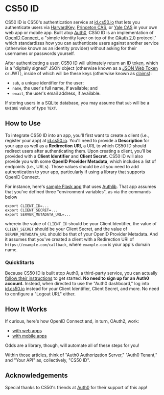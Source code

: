 # CS50 ID

CS50 ID is CS50's authentication service at [id.cs50.io](https://id.cs50.io/) that lets you authenticate users via [HarvardKey](https://key.harvard.edu/), [Princeton CAS](https://csguide.cs.princeton.edu/publishing/cas), or [Yale CAS](https://developers.yale.edu/cas-central-authentication-service) in your own web app or mobile app. Built atop [Auth0](https://auth0.com/), CS50 ID is an implementation of [OpenID Connect](https://openid.net/specs/openid-connect-core-1_0.html), a "simple identity layer on top of the [OAuth 2.0](https://tools.ietf.org/html/rfc6749) protocol," which standardizes how you can authenticate users against another service (otherwise known as an identity provider) without asking for their usernames or passwords yourself.

After authenticating a user, CS50 ID will ultimately return an [ID token](https://openid.net/specs/openid-connect-core-1_0.html#IDToken), which is a "digitally signed" JSON object (otherwise known as a [JSON Web Token](https://tools.ietf.org/html/draft-ietf-oauth-json-web-token-32) or JWT), inside of which will be these keys (otherwise known as [claims](https://openid.net/specs/openid-connect-core-1_0.html#StandardClaims)):

* `sub`, a unique identifier for the user;
* `name`, the user's full name, if available; and
* `email`, the user's email address, if available.

If storing users in a SQLite database, you may assume that `sub` will be a `UNIQUE` value of type `TEXT`.

## How to Use

To integrate CS50 ID into an app, you'll first want to create a client (i.e., register your app) at [id.cs50.io](https://id.cs50.io/). You'll need to provide a **Description** for your app as well as a **Redirection URI**, a URL to which CS50 ID should redirect users after authenticating them. Upon creating a client, you'll be provided with a **Client Identifier** and **Client Secret**. CS50 ID will also provide you with some **OpenID Provider Metadata**, which includes a list of endpoints (i.e., URLs). Those values should be all you need to add authentication to your app, particularly if using a library that supports OpenID Connect.

For instance, here's [sample Flask app](https://github.com/cs50/id/tree/master/flask) that uses [Authlib](https://docs.authlib.org/en/latest/client/flask.html#flask-openid-connect-client). That app assumes that you've defined three "environment variables", as via the commands below

```
export CLIENT_ID=...
export CLIENT_SECRET=...
export SERVER_METADATA_URL=...
```

wherein the value of `CLIENT_ID` should be your Client Identifier, the value of `CLIENT_SECRET` should be your Client Secret, and the value of `SERVER_METADATA_URL` should be that of your OpenID Provider Metadata. And it assumes that you've created a client with a Redirection URI of `https://example.com/callback`, where `example.com` is your app's domain name.

### QuickStarts

Because CS50 ID is built atop Auth0, a third-party service, you can actually [follow their instructions](https://auth0.com/docs/quickstarts) to get started. **No need to sign up for an Auth0 account.** Instead, when directed to use the "Auth0 dashboard," log into [id.cs50.io](https://id.cs50.io/) instead for your Client Identifier, Client Secret, and more. No need to configure a "Logout URL" either.

## How It Works

If curious, here's how OpenID Connect and, in turn, OAuth2, work:

* [with web apps](https://auth0.com/docs/flows/concepts/auth-code)
* [with mobile apps](https://auth0.com/docs/flows/concepts/auth-code-pkce)

Odds are a library, though, will automate all of these steps for you!

Within those articles, think of "Auth0 Authorization Server," "Auth0 Tenant," and "Your API" as, collectively, "CS50 ID". 

## Acknowledgements

Special thanks to CS50's friends at [Auth0](https://auth0.com/) for their support of this app!
